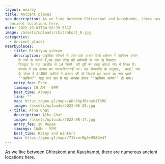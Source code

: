 ```yaml
---
layout: nearby
title: Ancient places
seo_description: As we live between Chitrakoot and Kaushambi, there are numerous
  ancient locations here.
date: 2022-10-03T04:56:39.531Z
image: /assets/uploads/chitrakoot_0.jpg
categories:
  - Ancient places
nearbyplaces:
  - title: Rishiyan ashram
    description: प्राकृतिक सौन्दर्य से ओत-प्रोत आश्रम जिसे वर्तमान में ऋषियन आश्रम
      के नाम से जानते हैं,यह उत्तर प्रदेश की धर्मनगरी के नाम से विख्यात्
      चित्रकूट के मऊ तहसील से 14 किमी. की दूरी पर बरहा कोटरा गांव में स्थित है।
      वास्तव में इस आश्रम का नामऋषियननहीं था। एक किवदन्ति के अनुसार, ‘बरहा’ गांव
      के जंगल में 84000 ऋषियों ने तपस्या की थी जिससे इस स्थान का नाम पहले
      ‘‘ऋषिवन’’ पड़ा तथा बाद में यह अपभ्रंस होकर ‘‘ऋषियन आश्रम’’ हो गया।
    entry_fee: Free
    timings: 10 AM - 6PM
    best_time: Always
    link: ""
    map: https://goo.gl/maps/WDn1hp3BknuXiTSM8
    image: /assets/uploads/2022-06-29.jpg
  - title: Alha Ghat
    description: Alha Ghat
    image: /assets/uploads/2022-08-17.jpg
    entry_fee: 20 Rupee
    timings: 10AM - 5PM
    best_time: Rainy and Winters
    map: https://goo.gl/maps/715vnrMg9x958De47
---
```

As we live between Chitrakoot and Kaushambi, there are numerous ancient locations here.